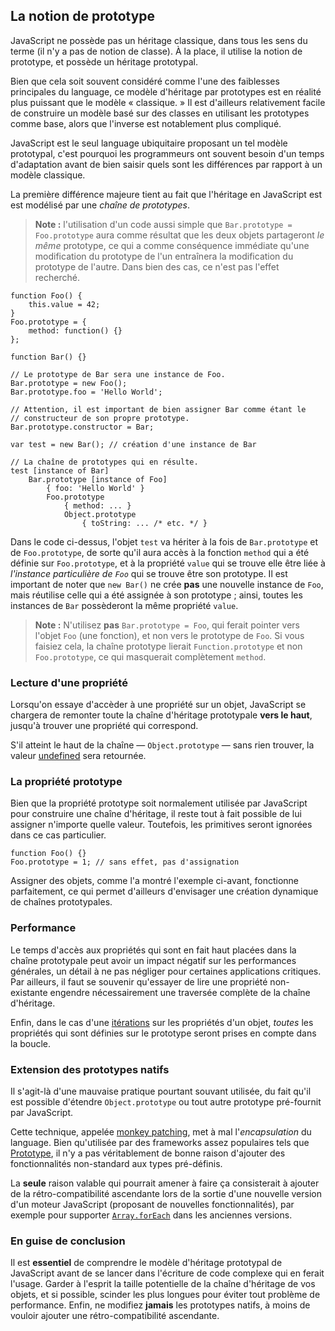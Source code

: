 ## La notion de prototype

JavaScript ne possède pas un héritage classique, dans tous les sens du terme
(il n'y a pas de notion de classe). À la place, il utilise la notion de
prototype, et possède un héritage prototypal.

Bien que cela soit souvent considéré comme l'une des faiblesses principales du
language, ce modèle d'héritage par prototypes est en réalité plus puissant que
le modèle « classique. » Il est d'ailleurs relativement facile de construire
un modèle basé sur des classes en utilisant les prototypes comme base, alors
que l'inverse est notablement plus compliqué.

JavaScript est le seul language ubiquitaire proposant un tel modèle prototypal,
c'est pourquoi les programmeurs ont souvent besoin d'un temps d'adaptation
avant de bien saisir quels sont les différences par rapport à un modèle
classique.

La première différence majeure tient au fait que l'héritage en JavaScript est
est modélisé par une *chaîne de prototypes*.

> **Note :** l'utilisation d'un code aussi simple que `Bar.prototype = Foo.prototype`
> aura comme résultat que les deux objets partageront *le même* prototype, ce
> qui a comme conséquence immédiate qu'une modification du prototype de l'un
> entraînera la modification du prototype de l'autre. Dans bien des cas, ce
> n'est pas l'effet recherché.

    function Foo() {
        this.value = 42;
    }
    Foo.prototype = {
        method: function() {}
    };

    function Bar() {}

    // Le prototype de Bar sera une instance de Foo.
    Bar.prototype = new Foo();
    Bar.prototype.foo = 'Hello World';

    // Attention, il est important de bien assigner Bar comme étant le
    // constructeur de son propre prototype.
    Bar.prototype.constructor = Bar;

    var test = new Bar(); // création d'une instance de Bar

    // La chaîne de prototypes qui en résulte.
    test [instance of Bar]
        Bar.prototype [instance of Foo]
            { foo: 'Hello World' }
            Foo.prototype
                { method: ... }
                Object.prototype
                    { toString: ... /* etc. */ }

Dans le code ci-dessus, l'objet `test` va hériter à la fois de `Bar.prototype`
et de `Foo.prototype`, de sorte qu'il aura accès à la fonction `method` qui a
été définie sur `Foo.prototype`, et à la propriété `value` qui se trouve elle
être liée à *l'instance particulière de `Foo`* qui se trouve être son prototype.
Il est important de noter que `new Bar()` ne crée **pas** une nouvelle instance
de `Foo`, mais réutilise celle qui a été assignée à son prototype ; ainsi,
toutes les instances de `Bar` possèderont la même propriété `value`.

> **Note :** N'utilisez **pas** `Bar.prototype = Foo`, qui ferait pointer vers
> l'objet `Foo` (une fonction), et non vers le prototype de `Foo`. Si vous
> faisiez cela, la chaîne prototype lierait `Function.prototype` et non
> `Foo.prototype`, ce qui masquerait complètement `method`.

### Lecture d'une propriété

Lorsqu'on essaye d'accèder à une propriété sur un objet, JavaScript se chargera
de remonter toute la chaîne d'héritage prototypale **vers le haut**, jusqu'à
trouver une propriété qui correspond.

S'il atteint le haut de la chaîne — `Object.prototype` — sans rien trouver, la
valeur [undefined](#core.undefined) sera retournée.

### La propriété prototype

Bien que la propriété prototype soit normalement utilisée par JavaScript pour
construire une chaîne d'héritage, il reste tout à fait possible de lui
assigner n'importe quelle valeur. Toutefois, les primitives seront ignorées
dans ce cas particulier.

    function Foo() {}
    Foo.prototype = 1; // sans effet, pas d'assignation

Assigner des objets, comme l'a montré l'exemple ci-avant, fonctionne
parfaitement, ce qui permet d'ailleurs d'envisager une création dynamique
de chaînes prototypales.

### Performance

Le temps d'accès aux propriétés qui sont en fait haut placées dans la chaîne
prototypale peut avoir un impact négatif sur les performances générales, un
détail à ne pas négliger pour certaines applications critiques. Par ailleurs,
il faut se souvenir qu'essayer de lire une propriété non-existante engendre
nécessairement une traversée complète de la chaîne d'héritage.

Enfin, dans le cas d'une [itérations](#object.forinloop) sur les propriétés
d'un objet, *toutes* les propriétés qui sont définies sur le prototype
seront prises en compte dans la boucle.

### Extension des prototypes natifs

Il s'agit-là d'une mauvaise pratique pourtant souvant utilisée, du fait qu'il
est possible d'étendre `Object.prototype` ou tout autre prototype pré-fournit
par JavaScript.

Cette technique, appelée [monkey patching][1], met à mal l'*encapsulation* du
language. Bien qu'utilisée par des frameworks assez populaires tels que
[Prototype][2], il n'y a pas véritablement de bonne raison d'ajouter des
fonctionnalités non-standard aux types pré-définis.

La **seule** raison valable qui pourrait amener à faire ça consisterait à
ajouter de la rétro-compatibilité ascendante lors de la sortie d'une
nouvelle version d'un moteur JavaScript (proposant de nouvelles fonctionnalités),
par exemple pour supporter [`Array.forEach`][3] dans les anciennes versions.

### En guise de conclusion

Il est **essentiel** de comprendre le modèle d'héritage prototypal de
JavaScript avant de se lancer dans l'écriture de code complexe qui en ferait
l'usage. Garder à l'esprit la taille potentielle de la chaîne d'héritage de
vos objets, et si possible, scinder les plus longues pour éviter tout problème
de performance. Enfin, ne modifiez **jamais** les prototypes natifs, à moins
de vouloir ajouter une rétro-compatibilité ascendante.

[1]: http://en.wikipedia.org/wiki/Monkey_patch
[2]: http://prototypejs.org/
[3]: https://developer.mozilla.org/en/JavaScript/Reference/Global_Objects/Array/forEach

